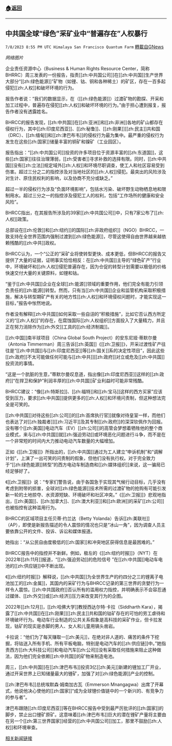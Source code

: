 ###  [:house:返回](README.md)
---


## 中共国全球“绿色”采矿业中“普遍存在”人权暴行
`7/8/2023 8:55 PM UTC Himalaya San Francisco Quantum Farm` [轉載自GNews](https://gnews.org/articles/1446930)

*网络图片*

企业责任资源中心（Business & Human Rights Resource Center，简称BHRRC）周三发表的一份报告，指责[[zh:中共国公司]]在[[zh:中共国]]生产世界大部分“[[zh:绿色能源]]”矿物（如锂、钴、铜和各种稀土）的矿区，存在一百多起侵犯[[zh:人权]]和破坏环境的行为。

报告作者说：“我们的数据显示，在（[[zh:绿色能源]]）过渡矿物的勘探、开采和加工过程中，普遍存在侵犯[[zh:人权]]和破坏环境的行为。”由于担心遭到报复，报告作者没有透露姓名。

BHRCC的报告发现，[[zh:中共国]]在[[zh:亚洲]]和[[zh:非洲]]各地的矿山都存在侵权行为，其中[[zh:印度尼西亚]]、[[zh:秘鲁]]、[[zh:刚果]][[zh:民主]]共和国（DRC）、[[zh:缅甸]]和[[zh:津巴布韦]]的侵权行为最为集中。最严重的侵权行为发生在这些[[zh:国家]]储量丰富的铜矿和镍矿（工业园区）。

报告指出：“[[zh:中共国公司]]投资的许多项目位于资源丰富的[[zh:东道国]]，这些[[zh:国家]]往往治理薄弱，[[zh:受害者]]寻求补救的选择有限。同时，[[zh:中共国]]没有[[zh:立法]]规定域外[[zh:人权]]和环境尽职调查，使工人和社区容易受到伤害。超过三分之二的指控涉及对当地社区的[[zh:人权]]侵犯。最突出的风险涉及对生计、原住民权利的影响，以及协商不充分或缺乏。”

超过一半的侵权行为涉及“负面环境影响”，包括水污染、破坏野生动物栖息地和限制用水。超过三分之一的指控涉及侵犯工人的权利，包括“工作场所的健康和安全风险”。

BHRCC指出，在其报告所涉及的39家[[zh:中共国公司]]中，只有7家公布了[[zh:人权]]政策。

总部设在[[zh:伦敦]]和[[zh:纽约]]的国际[[zh:非政府组织]]（NGO）BHRCC，一致支持在全世界范围内强制过渡到[[zh:绿色能源]]，尽管这使得自由世界越来越依赖残酷的[[zh:中共]]政权。

BHRCC认为，一个“公正的”采矿业将使转型更快、成本更低，但BHRCC的报告又提供了大量的证据，证明事实恰恰相反：在[[zh:中共国]]主导的“绿色矿产”行业中，环境破坏和[[zh:人权]]侵犯普遍存在，因为仓促的转型计划需要以极低的价格快速交付大量的关键原料，如锂和钴。

“鉴于[[zh:中共国]]企业在全球[[zh:能源]]领域的重要作用，他们完全有能力引领负责任的[[zh:能源]]转型。然而，只有当[[zh:中共国]]企业和监管机构采取积极措施，解决与转型期矿产有关的地方性[[zh:人权]]和环境侵权问题时，才能实现这一目标，”报告中怅然地说。

作者没有解释[[zh:中共国]]如何采取一些自诩的“积极措施”，比如它否认西方所定义的“[[zh:人权]]”的存在，在腐蚀国际[[zh:人权组织]]方面投入了大量精力，并且正在努力消除作为[[zh:外交]]工具的[[zh:经济制裁]]。

[[zh:中国]]南半球项目（China Global South Project）的安东尼娅·蒂默尔曼（Antonia Timmerman）周三告诉[[zh:英国]]《[[zh:卫报]]》，开采过渡性矿产往往是“[[zh:中共国]]与[[zh:印度尼西亚]]等[[zh:国关]]系的决定性项目”，因此这些[[zh:政府]]不太可能做任何可能与[[zh:中共]][[zh:政府]]对立或危及[[zh:中共国]]投资流的事情。

“这是一个肮脏的生意，”蒂默尔曼叹息道，指出像[[zh:印度尼西亚]]这样的[[zh:政府]]“在捍卫和保护”利润丰厚的[[zh:中共国]]矿业利益时可能非常残酷。

BHRCC建议：“像[[zh:特斯拉]]、[[zh:福特]]和[[zh:宝马]]这样的西方买家”应该受到压力，要求[[zh:中共国]]提供更多的[[zh:人权]]和环境问责制，但这种想法完全是可笑的。

[[zh:中共国]]对待这些[[zh:公司]]的[[zh:首席执行官]]就像对待皇室一样，而他们也表达了对[[zh:独裁者]][[zh:习近平]]及其专制[[zh:政府]]的深深钦佩作为回报。没有哪个[[zh:美国]]电动汽车（EV）[[zh:公司]]的高管会梦想着牺牲他的整个商业模式，来与[[zh:中共国]]就[[zh:强迫劳动]]或环境恶化问题进行斗争，而不是在一个非常短的时间内大力推动电动汽车数量的大幅增加。

正如《[[zh:卫报]]》所指出的，[[zh:中共国]]通过为工人建立“申诉机制”和“调解计划”，上演了一出可笑的问责制的假象，但他们没有执行权。对于完全致力于“[[zh:绿色能源]]转型”的西方电动车制造商和[[zh:媒体组织]]来说，这一骗局已经足够好了。

《[[zh:卫报]]》说：“专家们警告说，由于各国急于实现其气候行动目标，几乎没有考虑到附带的损害，全球对[[zh:绿色能源]]技术所需的过渡矿物的抢购有可能引发新一轮的土地掠夺、水资源短缺、环境破坏和社区冲突。”《[[zh:卫报]]》悲观地指出，[[zh:美国]]、[[zh:加拿大]]、[[zh:澳大利亚]]和[[zh:欧洲]]的采矿[[zh:公司]]也被指控有这种滥用行为。

BHRCC的区域项目主任贝蒂·约兰达（Betty Yolanda）告诉[[zh:美联社]]（AP），即使是新报告描述的令人震惊的情况也只是“冰山一角”，因为调查人员主要依靠公开的文件、投诉、诉讼和媒体报道。

她指出：“从公民自由度极低的[[zh:国家]]和冲突地区获得信息是最困难的。”

BHRCC报告中的指控并不新鲜。例如，极左的《[[zh:纽约时报]]》（NYT）在2022年[[zh:11月]]报道，“[[zh:强迫劳动]]的危险信号 ”在[[zh:中共国]]电动车电池的[[zh:供应链]]中不断出现。

《[[zh:纽约时报]]》解释说，[[zh:中共国]]为全世界生产的约四分之三的锂离子电池加工的[[zh:金属]]，其国内的采矿行为与BHRCC记录的第三世界的贪婪行为一样令人震惊。[[zh:中共国政府]]否认所有的滥用权力指控，并明确表示不会容忍通过媒体、[[zh:外交]]或[[zh:经济]]压力来改变其行为的企图。

2022年[[zh:12月]]，[[zh:哈佛大学]]教授西达尔特·卡拉（Siddharth Kara），揭露了[[zh:中共国]]在[[zh:刚果]][[zh:民主]]共和国的钴矿存在的可怕的劳工虐待和环境破坏行为。电动车行业制造的公共关系假象是高科技的采矿作业，但卡拉发现，钴矿的现实是赤脚的男人、女人和儿童用镐头凿岩。

卡拉说：“他们为了每天赚取一[[zh:美元]]，在绝对非人道的、痛苦的条件下挖掘，将钴送入所有手机、所有平板电脑，特别是电动汽车的[[zh:供应链]]中。”她指责西方[[zh:大科技公司]]和电动汽车[[zh:公司]]没有采取任何措施来阻止这种做法，因为他们完全依赖[[zh:中共国]]的矿物来制造电池。

周三，[[zh:中共国]]在[[zh:津巴布韦]]投资3亿[[zh:美元]]新建的锂加工厂开业，通过开采世界上已知储量最大的锂矿，加强了对[[zh:绿色能源]]产业的控制。

[[zh:津巴布韦]]总统埃默森·姆南加古瓦（Emmerson Mnangagwa）出席了开幕式，他说他决心使他的[[zh:国家]]“成为全球锂价值链中的一个新兴的、有竞争力的参与者”。

津巴布跟随[[zh:印度尼西亚]]等在BHRCC报告中受到最严厉批评的[[zh:国家]]的脚步，禁止出口锂矿原矿。这意味着[[zh:津巴布韦]]巨大的潜在锂矿产量将主要由在另一个[[zh:第三世界国家]]经营的[[zh:中共国公司]]加工，那里不鼓励[[zh:人权]]和环境审查。



[相关新闻链接](https://www.breitbart.com/environment/2023/07/07/report-human-rights-atrocities-prevalent-in-chinas-global-green-mining/)
